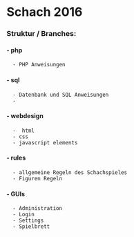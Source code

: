 # Schach 2016

### Struktur / Branches:
#### - php
      - PHP Anweisungen   
#### - sql
      - Datenbank und SQL Anweisungen
      - 
#### - webdesign
      -  html
      - css
      - javascript elements
#### - rules
      - allgemeine Regeln des Schachspieles
      - Figuren Regeln
#### - GUIs
      - Administration
      - Login
      - Settings
      - Spielbrett
